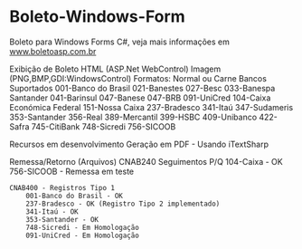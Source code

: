# Boleto-Windows-Form
Boleto para Windows Forms C#, veja mais informações em www.boletoasp.com.br

Exibição de Boleto
	HTML (ASP.Net WebControl)
	Imagem (PNG,BMP,GDI:WindowsControl)
	Formatos: Normal ou Carne
	Bancos Suportados
		001-Banco do Brasil
        021-Banestes
        027-Besc
        033-Banespa Santander
        041-Barinsul
        047-Banese
        047-BRB
        091-UniCred
        104-Caixa Económica Federal
        151-Nossa Caixa
        237-Bradesco
        341-Itaú
        347-Sudameris
        353-Santander
        356-Real
        389-Mercantil
        399-HSBC
        409-Unibanco
        422-Safra
        745-CitiBank
        748-Sicredi
        756-SICOOB
	
Recursos em desenvolvimento
	Geração em PDF - Usando iTextSharp

Remessa/Retorno (Arquivos)
	CNAB240 Seguimentos P/Q
		104-Caixa - OK
		756-SICOOB - Remessa em teste

	CNAB400 - Registros Tipo 1
		001-Banco do Brasil - OK
		237-Bradesco - OK (Registro Tipo 2 implementado)
		341-Itaú - OK
		353-Santander - OK
		748-Sicredi - Em Homologação
		091-UniCred - Em Homologação
